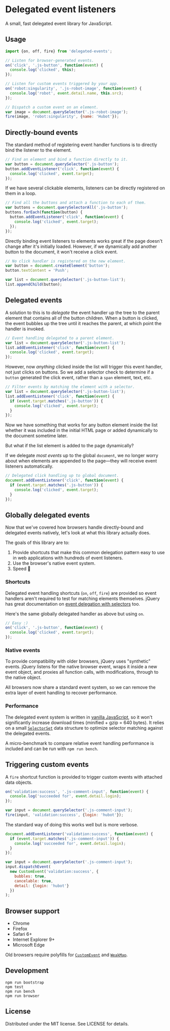 # Delegated event listeners

A small, fast delegated event library for JavaScript.

## Usage

```js
import {on, off, fire} from 'delegated-events';

// Listen for browser-generated events.
on('click', '.js-button', function(event) {
  console.log('clicked', this);
});

// Listen for custom events triggered by your app.
on('robot:singularity', '.js-robot-image', function(event) {
  console.log('robot', event.detail.name, this.src);
});

// Dispatch a custom event on an element.
var image = document.querySelector('.js-robot-image');
fire(image, 'robot:singularity', {name: 'Hubot'});
```

## Directly-bound events

The standard method of registering event handler functions is to directly bind
the listener to the element.

```js
// Find an element and bind a function directly to it.
var button = document.querySelector('.js-button');
button.addEventListener('click', function(event) {
  console.log('clicked', event.target);
});
```

If we have several clickable elements, listeners can be directly registered
on them in a loop.

```js
// Find all the buttons and attach a function to each of them.
var buttons = document.querySelectorAll('.js-button');
buttons.forEach(function(button) {
  button.addEventListener('click', function(event) {
    console.log('clicked', event.target);
  });
});
```

Directly binding event listeners to elements works great if the page doesn't
change after it's initially loaded. However, if we dynamically add another
button to the document, it won't receive a click event.

```js
// No click handler is registered on the new element.
var button = document.createElement('button');
button.textContent = 'Push';

var list = document.querySelector('.js-button-list');
list.appendChild(button);
```

## Delegated events

A solution to this is to *delegate* the event handler up the tree to the parent
element that contains all of the button children. When a button is clicked, the
event bubbles up the tree until it reaches the parent, at which point
the handler is invoked.

```js
// Event handling delegated to a parent element.
var list = document.querySelector('.js-button-list');
list.addEventListener('click', function(event) {
  console.log('clicked', event.target);
});
```

However, now *anything* clicked inside the list will trigger this event
handler, not just clicks on buttons. So we add a selector check to determine
if a `button` generated the click event, rather than a `span` element, text, etc.

```js
// Filter events by matching the element with a selector.
var list = document.querySelector('.js-button-list');
list.addEventListener('click', function(event) {
  if (event.target.matches('.js-button')) {
    console.log('clicked', event.target);
  }
});
```

Now we have something that works for any button element inside the list
whether it was included in the initial HTML page or added dynamically to the
document sometime later.

But what if the list element is added to the page dynamically?

If we delegate *most events* up to the global `document`, we no longer worry
about when elements are appended to the page—they will receive event listeners
automatically.

```js
// Delegated click handling up to global document.
document.addEventListener('click', function(event) {
  if (event.target.matches('.js-button')) {
    console.log('clicked', event.target);
  }
});
```

## Globally delegated events

Now that we've covered how browsers handle directly-bound and delegated events
natively, let's look at what this library actually does.

The goals of this library are to:

1. Provide shortcuts that make this common delegation pattern easy to use
   in web applications with hundreds of event listeners.
2. Use the browser's native event system.
3. Speed :racehorse:

### Shortcuts

Delegated event handling shortcuts (`on`, `off`, `fire`) are provided
so event handlers aren't required to test for matching elements
themselves. jQuery has great documentation on [event delegation with selectors][jq] too.

[jq]: http://api.jquery.com/on/

Here's the same globally delegated handler as above but using `on`.

```js
// Easy :)
on('click', '.js-button', function(event) {
  console.log('clicked', event.target);
});
```

### Native events

To provide compatibility with older browsers, jQuery uses "synthetic" events.
jQuery listens for the native browser event, wraps it inside a new event
object, and proxies all function calls, with modifications, through to the
native object.

All browsers now share a standard event system, so we can remove the extra
layer of event handling to recover performance.

### Performance

The delegated event system is written in [vanilla JavaScript](delegated-events.js),
so it won't significantly increase download times (minified + gzip = 640 bytes).
It relies on a small [`SelectorSet`](https://github.com/josh/selector-set)
data structure to optimize selector matching against the delegated events.

A micro-benchmark to compare relative event handling performance is included
and can be run with `npm run bench`.

## Triggering custom events

A `fire` shortcut function is provided to trigger custom events with
attached data objects.

```js
on('validation:success', '.js-comment-input', function(event) {
  console.log('succeeded for', event.detail.login);
});

var input = document.querySelector('.js-comment-input');
fire(input, 'validation:success', {login: 'hubot'});
```

The standard way of doing this works well but is more verbose.

```js
document.addEventListener('validation:success', function(event) {
  if (event.target.matches('.js-comment-input')) {
    console.log('succeeded for', event.detail.login);
  }
});

var input = document.querySelector('.js-comment-input');
input.dispatchEvent(
  new CustomEvent('validation:success', {
    bubbles: true,
    cancelable: true,
    detail: {login: 'hubot'}
  })
);
```

## Browser support

- Chrome
- Firefox
- Safari 6+
- Internet Explorer 9+
- Microsoft Edge

Old browsers require polyfills for [`CustomEvent`][custom-event]
and [`WeakMap`][weakmap].

[custom-event]: https://github.com/krambuhl/custom-event-polyfill
[weakmap]: https://github.com/polygonplanet/weakmap-polyfill

## Development

```
npm run bootstrap
npm test
npm run bench
npm run browser
```

## License

Distributed under the MIT license. See LICENSE for details.
